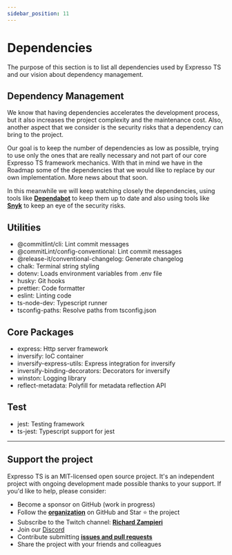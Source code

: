 ```yaml
---
sidebar_position: 11
---
```


# Dependencies

The purpose of this section is to list all dependencies used by Expresso TS and our vision about dependency management.

## Dependency Management

We know that having dependencies accelerates the development process, but it also increases the project complexity and the maintenance cost. Also, another aspect that we consider is the security risks that a dependency can bring to the project.

Our goal is to keep the number of dependencies as low as possible, trying to use only the ones that are really necessary and not part of our core Expresso TS framework mechanics. With that in mind we have in the Roadmap some of the dependencies that we would like to replace by our own implementation. More news about that soon.

In this meanwhile we will keep watching closely the dependencies, using tools like **[Dependabot](https://dependabot.com/)** to keep them up to date and also using tools like **[Snyk](https://snyk.io/)** to keep an eye of the security risks.

## Utilities

- @commitlint/cli: Lint commit messages
- @commitLint/config-conventional: Lint commit messages
- @release-it/conventional-changelog: Generate changelog
- chalk: Terminal string styling
- dotenv: Loads environment variables from .env file
- husky: Git hooks
- prettier: Code formatter
- eslint: Linting code
- ts-node-dev: Typescript runner
- tsconfig-paths: Resolve paths from tsconfig.json

## Core Packages

- express: Http server framework
- inversify: IoC container
- inversify-express-utils: Express integration for inversify
- inversify-binding-decorators: Decorators for inversify
- winston: Logging library
- reflect-metadata: Polyfill for metadata reflection API

## Test

- jest: Testing framework
- ts-jest: Typescript support for jest

---

## Support the project

Expresso TS is an MIT-licensed open source project. It's an independent project with ongoing development made possible thanks to your support. If you'd like to help, please consider:

- Become a sponsor on GitHub (work in progress)
- Follow the **[organization](https://github.com/expressots)** on GitHub and Star ⭐ the project
- Subscribe to the Twitch channel: **[Richard Zampieri](https://www.twitch.tv/richardzampieri)**
- Join our [Discord](https://discord.com/invite/PyPJfGK)
- Contribute submitting **[issues and pull requests](https://github.com/expressots/expressots/issues/new/choose)**
- Share the project with your friends and colleagues